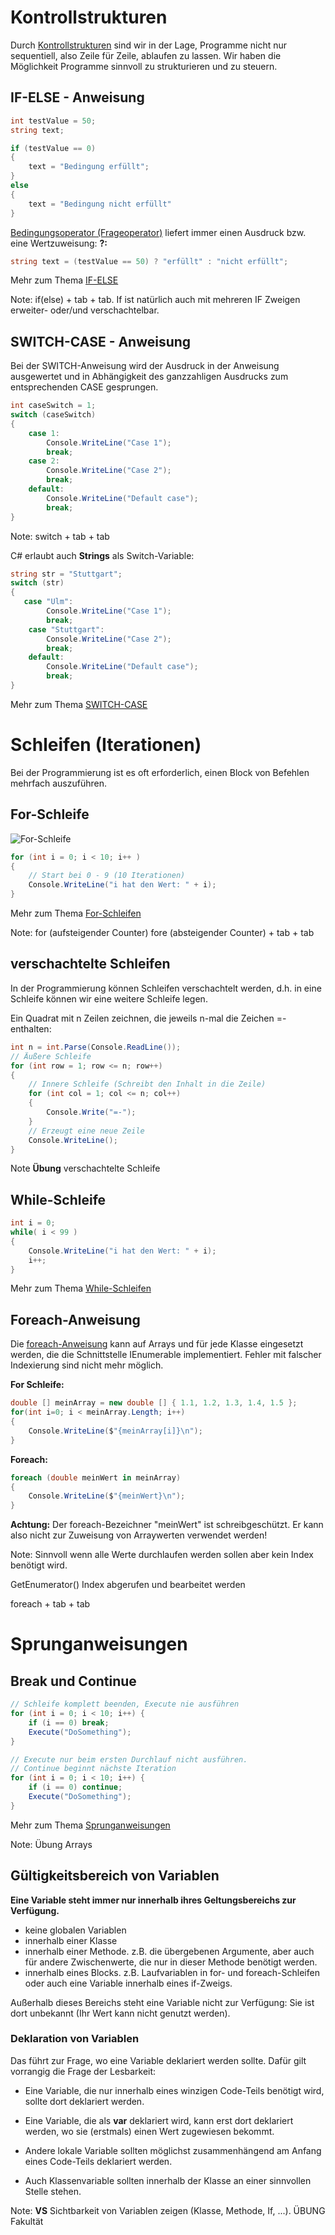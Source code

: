 # Kontrollstrukturen

Durch [Kontrollstrukturen](https://docs.microsoft.com/en-us/dotnet/csharp/language-reference/keywords/selection-statements) sind wir in der Lage, Programme nicht nur sequentiell, also Zeile für Zeile, ablaufen zu lassen. Wir haben die
Möglichkeit Programme sinnvoll zu strukturieren und zu steuern.


<!-- .slide: class="left" -->
## IF-ELSE - Anweisung

```csharp
int testValue = 50;
string text;

if (testValue == 0)
{
    text = "Bedingung erfüllt";
}
else  
{
    text = "Bedingung nicht erfüllt"
}
```

[Bedingungsoperator (Frageoperator)](https://docs.microsoft.com/de-de/dotnet/csharp/language-reference/operators/conditional-operator) liefert immer einen Ausdruck bzw. eine Wertzuweisung: **?:**

```csharp
string text = (testValue == 50) ? "erfüllt" : "nicht erfüllt";
```

Mehr zum Thema [IF-ELSE](https://docs.microsoft.com/de-de/dotnet/csharp/language-reference/keywords/if-else)

Note: if(else) + tab + tab. If ist natürlich auch mit mehreren IF Zweigen erweiter- oder/und verschachtelbar.


<!-- .slide: class="left" -->
## SWITCH-CASE - Anweisung

Bei der SWITCH-Anweisung wird der Ausdruck in der Anweisung ausgewertet
und in Abhängigkeit des ganzzahligen Ausdrucks zum entsprechenden CASE
gesprungen.

```csharp
int caseSwitch = 1;
switch (caseSwitch)
{
    case 1:
        Console.WriteLine("Case 1");
        break;
    case 2:
        Console.WriteLine("Case 2");
        break;
    default:
        Console.WriteLine("Default case");
        break;
}
```

Note: switch + tab + tab


<!-- .slide: class="left" -->
C\# erlaubt auch **Strings** als Switch-Variable:

```csharp
string str = "Stuttgart";
switch (str)
{
   case "Ulm":
        Console.WriteLine("Case 1");
        break;
    case "Stuttgart":
        Console.WriteLine("Case 2");
        break;
    default:
        Console.WriteLine("Default case");
        break;
}
```

Mehr zum Thema [SWITCH-CASE](https://docs.microsoft.com/de-de/dotnet/csharp/language-reference/keywords/switch)


<!-- .slide: class="left" -->
# Schleifen (Iterationen)

Bei der Programmierung ist es oft erforderlich, einen Block von Befehlen mehrfach auszuführen.

## For-Schleife

![For-Schleife](/images/for-loop.png)

```csharp
for (int i = 0; i < 10; i++ )
{
    // Start bei 0 - 9 (10 Iterationen)
    Console.WriteLine("i hat den Wert: " + i);
}
```

Mehr zum Thema [For-Schleifen](https://docs.microsoft.com/de-de/dotnet/csharp/language-reference/keywords/for)

Note: for (aufsteigender Counter) fore (absteigender Counter) + tab + tab


<!-- .slide: class="left" -->
## verschachtelte Schleifen

In der Programmierung können Schleifen verschachtelt werden, d.h. in eine Schleife können wir eine weitere Schleife legen.

Ein Quadrat mit n Zeilen zeichnen, die jeweils n-mal die Zeichen =- enthalten:

```csharp
int n = int.Parse(Console.ReadLine());
// Äußere Schleife
for (int row = 1; row <= n; row++)
{
    // Innere Schleife (Schreibt den Inhalt in die Zeile)
    for (int col = 1; col <= n; col++)
    {
        Console.Write("=-");
    }
    // Erzeugt eine neue Zeile
    Console.WriteLine();
}
```

Note **Übung** verschachtelte Schleife


<!-- .slide: class="left" -->
## While-Schleife

```csharp
int i = 0;
while( i < 99 )
{
    Console.WriteLine("i hat den Wert: " + i);
    i++;
}
```
Mehr zum Thema [While-Schleifen](https://docs.microsoft.com/de-de/dotnet/csharp/language-reference/keywords/while)


<!-- .slide: class="left" -->
## Foreach-Anweisung

Die [foreach-Anweisung](https://docs.microsoft.com/de-de/dotnet/csharp/language-reference/keywords/foreach-in) kann auf Arrays und für jede Klasse eingesetzt
werden, die die Schnittstelle IEnumerable implementiert. Fehler mit
falscher Indexierung sind nicht mehr möglich.

**For Schleife:**

```csharp
double [] meinArray = new double [] { 1.1, 1.2, 1.3, 1.4, 1.5 };
for(int i=0; i < meinArray.Length; i++)
{
    Console.WriteLine($"{meinArray[i]}\n");
}
```

**Foreach:**

```csharp
foreach (double meinWert in meinArray)
{
    Console.WriteLine($"{meinWert}\n");
}
```

**Achtung:** Der foreach-Bezeichner "meinWert" ist schreibgeschützt. Er
kann also nicht zur Zuweisung von Arraywerten verwendet werden!

Note: Sinnvoll wenn alle Werte durchlaufen werden sollen aber kein Index benötigt wird.

GetEnumerator() Index abgerufen und bearbeitet werden

foreach + tab + tab


<!-- .slide: class="left" -->
# Sprunganweisungen

## Break und Continue

```csharp
// Schleife komplett beenden, Execute nie ausführen
for (int i = 0; i < 10; i++) {
    if (i == 0) break;
    Execute("DoSomething");
}
```

```csharp
// Execute nur beim ersten Durchlauf nicht ausführen.
// Continue beginnt nächste Iteration
for (int i = 0; i < 10; i++) {
    if (i == 0) continue;
    Execute("DoSomething");
}
```

Mehr zum Thema [Sprunganweisungen](https://docs.microsoft.com/de-de/dotnet/csharp/language-reference/keywords/jump-statements)

Note: Übung Arrays


<!-- .slide: class="left" -->
## Gültigkeitsbereich von Variablen

**Eine Variable steht immer nur innerhalb ihres Geltungsbereichs zur Verfügung.**

* keine globalen Variablen
* innerhalb einer Klasse
* innerhalb einer Methode. z.B. die übergebenen Argumente, aber auch für andere Zwischenwerte, die nur in dieser Methode benötigt werden.
* innerhalb eines Blocks. z.B. Laufvariablen in for- und foreach-Schleifen oder auch eine Variable innerhalb eines if-Zweigs.

Außerhalb dieses Bereichs steht eine Variable nicht zur Verfügung: Sie ist dort unbekannt (Ihr Wert kann nicht genutzt werden).


<!-- .slide: class="left" -->
### Deklaration von Variablen

Das führt zur Frage, wo eine Variable deklariert werden sollte. Dafür gilt vorrangig die Frage der Lesbarkeit:

* Eine Variable, die nur innerhalb eines winzigen Code-Teils benötigt wird, sollte dort deklariert werden.

* Eine Variable, die als **var** deklariert wird, kann erst dort deklariert werden, wo sie (erstmals) einen Wert zugewiesen bekommt.

* Andere lokale Variable sollten möglichst zusammenhängend am Anfang eines Code-Teils deklariert werden.

* Auch Klassenvariable sollten innerhalb der Klasse an einer sinnvollen Stelle stehen.

Note: **VS** Sichtbarkeit von Variablen zeigen (Klasse, Methode, If, ...).
ÜBUNG Fakultät
